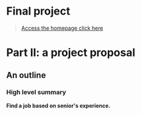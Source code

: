 # Final project

> [Access the homepage click here](https://hyh1997112.github.io/94870portfolio/)

# Part II: a project proposal
## An outline
### High level summary
**Find a job based on senior's experience.**
